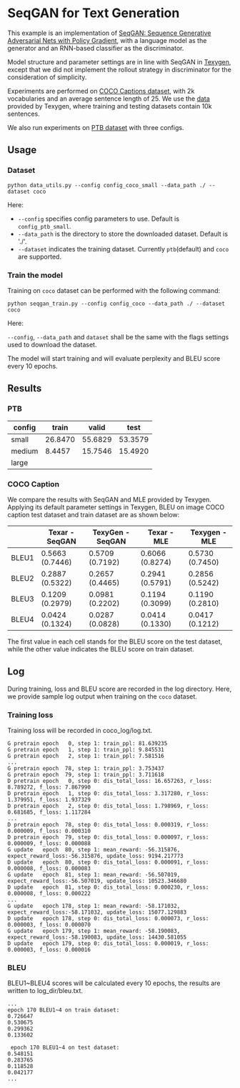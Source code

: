 # SeqGAN for Text Generation

This example is an implementation of [SeqGAN: Sequence Generative Adversarial Nets with Policy Gradient](https://arxiv.org/pdf/1609.05473.pdf), with a language model as the generator and an RNN-based classifier as the discriminator.

Model structure and parameter settings are in line with SeqGAN in [Texygen](https://github.com/geek-ai/Texygen), except that we did not implement the rollout strategy in discriminator for the consideration of simplicity.

Experiments are performed on [COCO Captions dataset](http://cocodataset.org/#download), with 2k vocabularies and an average sentence length of 25. We use the [data](https://github.com/geek-ai/Texygen/tree/master/data) provided by Texygen, where training and testing datasets contain 10k sentences.

We also run experiments on [PTB dataset](https://corochann.com/penn-tree-bank-ptb-dataset-introduction-1456.html) with three configs.

## Usage

### Dataset
```shell
python data_utils.py --config config_coco_small --data_path ./ --dataset coco
```

Here:
* `--config` specifies config parameters to use. Default is `config_ptb_small`.
* `--data_path` is the directory to store the downloaded dataset. Default is './'.
* `--dataset` indicates the training dataset. Currently `ptb`(default) and `coco` are supported.

### Train the model

Training on `coco` dataset can be performed with the following command:

```shell
python seqgan_train.py --config config_coco --data_path ./ --dataset coco
```

Here:

`--config`, `--data_path` and `dataset` shall be the same with the flags settings used to download the dataset.

The model will start training and will evaluate perplexity and BLEU score every 10 epochs.

## Results

### PTB

|config|train|valid|test|
|---|---|---|---|
|small|26.8470|55.6829|53.3579|
|medium|8.4457|15.7546|15.4920|
|large||||

### COCO Caption

We compare the results with SeqGAN and MLE provided by Texygen. Applying its default parameter settings in Texygen, BLEU on image COCO caption test dataset and train dataset are as shown below:

|    |Texar - SeqGAN   | TexyGen - SeqGAN | Texar - MLE | Texygen - MLE |
|---------------|-------------|----------------|-------------|----------------|
|BLEU1 | 0.5663 (0.7446) | 0.5709 (0.7192) | 0.6066 (0.8274) | 0.5730 (0.7450) |
|BLEU2 | 0.2887 (0.5322) | 0.2657 (0.4465) | 0.2941 (0.5791) | 0.2856 (0.5242) |
|BLEU3 | 0.1209 (0.2979) | 0.0981 (0.2202) | 0.1194 (0.3099) | 0.1190 (0.2810) |
|BLEU4 | 0.0424 (0.1324) | 0.0287 (0.0828) | 0.0414 (0.1330) | 0.0417 (0.1212)|

The first value in each cell stands for the BLEU score on the test dataset, while the other value indicates the BLEU score on train dataset.

## Log

During training, loss and BLEU score are recorded in the log directory. Here, we provide sample log output when training on the  `coco` dataset.

### Training loss
Training loss will be recorded in coco_log/log.txt.
```text
G pretrain epoch   0, step 1: train_ppl: 81.639235
G pretrain epoch   1, step 1: train_ppl: 9.845531
G pretrain epoch   2, step 1: train_ppl: 7.581516
...
G pretrain epoch  78, step 1: train_ppl: 3.753437
G pretrain epoch  79, step 1: train_ppl: 3.711618
D pretrain epoch   0, step 0: dis_total_loss: 16.657263, r_loss: 8.789272, f_loss: 7.867990
D pretrain epoch   1, step 0: dis_total_loss: 3.317280, r_loss: 1.379951, f_loss: 1.937329
D pretrain epoch   2, step 0: dis_total_loss: 1.798969, r_loss: 0.681685, f_loss: 1.117284
...
D pretrain epoch  78, step 0: dis_total_loss: 0.000319, r_loss: 0.000009, f_loss: 0.000310
D pretrain epoch  79, step 0: dis_total_loss: 0.000097, r_loss: 0.000009, f_loss: 0.000088
G update   epoch  80, step 1: mean_reward: -56.315876, expect_reward_loss:-56.315876, update_loss: 9194.217773
D update   epoch  80, step 0: dis_total_loss: 0.000091, r_loss: 0.000008, f_loss: 0.000083
G update   epoch  81, step 1: mean_reward: -56.507019, expect_reward_loss:-56.507019, update_loss: 10523.346680
D update   epoch  81, step 0: dis_total_loss: 0.000230, r_loss: 0.000008, f_loss: 0.000222
...
G update   epoch 178, step 1: mean_reward: -58.171032, expect_reward_loss:-58.171032, update_loss: 15077.129883
D update   epoch 178, step 0: dis_total_loss: 0.000073, r_loss: 0.000003, f_loss: 0.000070
G update   epoch 179, step 1: mean_reward: -58.190083, expect_reward_loss:-58.190083, update_loss: 14430.581055
D update   epoch 179, step 0: dis_total_loss: 0.000019, r_loss: 0.000003, f_loss: 0.000016
```

### BLEU
BLEU1~BLEU4 scores will be calculated every 10 epochs, the results are written to log_dir/bleu.txt.
```text
...
epoch 170 BLEU1~4 on train dataset:
0.726647
0.530675
0.299362
0.133602

 epoch 170 BLEU1~4 on test dataset:
0.548151
0.283765
0.118528
0.042177
...

```
